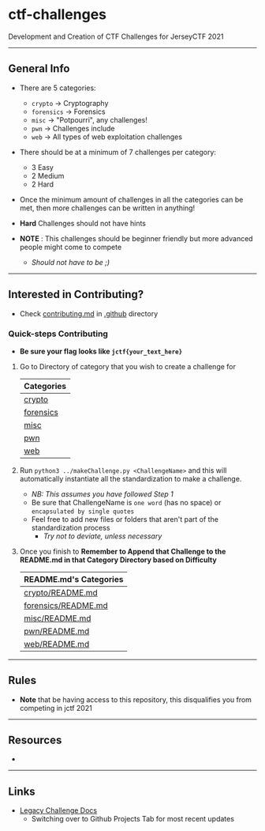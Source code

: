 # ctf-challenges

Development and Creation of CTF Challenges for JerseyCTF 2021

---
## General Info

* There are 5 categories:
    - `crypto` -> Cryptography
    * `forensics` -> Forensics
    - `misc` -> "Potpourri", any challenges!
    * `pwn` -> Challenges include
    * `web` -> All types of web exploitation challenges

* There should be at a minimum of 7 challenges per category:
    * 3 Easy
    * 2 Medium
    * 2 Hard

* Once the minimum amount of challenges in all the categories can be met, then more challenges can be written in anything!

* **Hard** Challenges should not have hints

* **NOTE** : This challenges should be beginner friendly but more advanced people might come to compete 
    * _Should not have to be ;)_
---
## Interested in Contributing?
* Check [contributing.md](.github/contributing.md) in [.github](.github) directory

### Quick-steps Contributing
* **Be sure your flag looks like `jctf{your_text_here}`**

1. Go to Directory of category that you wish to create a challenge for 

    | Categories
    | :--
    | [crypto](crypto)
    | [forensics](forensics)
    | [misc](misc)
    | [pwn](pwn)
    | [web](web)

1. Run `python3 ../makeChallenge.py <ChallengeName>` and this will automatically instantiate all the standardization to make a challenge.
    - _NB: This assumes you have followed Step 1_
    * Be sure that ChallengeName is `one word` (has no space) or `encapsulated by single quotes` 
    * Feel free to add new files or folders that aren't part of the standardization process
        * _Try not to deviate, unless necessary_

1. Once you finish to **Remember to Append that Challenge to the README.md in that Category Directory based on Difficulty**

    | README.md's Categories
    | :--
    | [crypto/README.md](crypto/README.md)
    | [forensics/README.md](forensics/README.md)
    | [misc/README.md](misc/README.md)
    | [pwn/README.md](pwn/README.md)
    | [web/README.md](web/README.md)

---
## Rules
* **Note** that be having access to this repository, this disqualifies you from competing in jctf 2021

---
## Resources
*

---
## Links
* [Legacy Challenge Docs](https://docs.google.com/document/d/1ZqllnoSpuWNTdQ5A7UB5BpBB1ul6l4051KitS-etNeg/edit?usp=sharing)
    * Switching over to Github Projects Tab for most recent updates
